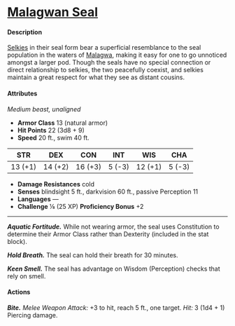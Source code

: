 # [Malagwan Seal](https://github.com/mpanighetti/dnd5e-monsters/blob/main/beasts/malagwan-seal.md)

#### Description

[Selkies](../species/selkie.md) in their seal form bear a superficial resemblance to the seal population in the waters of [Malagwa](../ch-1-welcome-to-mote/esterfell/malagwa.md), making it easy for one to go unnoticed amongst a larger pod. Though the seals have no special connection or direct relationship to selkies, the two peacefully coexist, and selkies maintain a great respect for what they see as distant cousins.

#### Attributes

_Medium beast, unaligned_

- **Armor Class** 13 (natural armor)
- **Hit Points** 22 (3d8 + 9)
- **Speed** 20 ft., swim 40 ft.

|  STR  |  DEX  |  CON  | INT  |  WIS  | CHA  |
|:-----:|:-----:|:-----:|:----:|:-----:|:----:|
|13 (+1)|14 (+2)|16 (+3)|5 (-3)|12 (+1)|5 (-3)|

- **Damage Resistances** cold
- **Senses** blindsight 5 ft., darkvision 60 ft., passive Perception 11
- **Languages** —
- **Challenge** ⅛ (25 XP) **Proficiency Bonus** +2
___
_**Aquatic Fortitude.**_ While not wearing armor, the seal uses Constitution to determine their Armor Class rather than Dexterity (included in the stat block).

_**Hold Breath.**_ The seal can hold their breath for 30 minutes.

_**Keen Smell.**_ The seal has advantage on Wisdom (Perception) checks that rely on smell.

#### Actions

_**Bite.**_ _Melee Weapon Attack:_ +3 to hit, reach 5 ft., one target. _Hit:_ 3 (1d4 + 1) Piercing damage.
